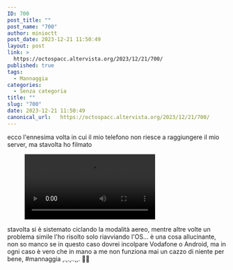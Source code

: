 ```yaml
---
ID: 700
post_title: ""
post_name: "700"
author: minioctt
post_date: 2023-12-21 11:50:49
layout: post
link: >
  https://octospacc.altervista.org/2023/12/21/700/
published: true
tags:
  - Mannaggia
categories:
  - Senza categoria
title: ""
slug: "700"
date: 2023-12-21 11:50:49
canonical_url:   https://octospacc.altervista.org/2023/12/21/700/
---
```

<!-- wp:paragraph -->
<p markdown="1">ecco l'ennesima volta in cui il mio telefono non riesce a raggiungere il mio server, ma stavolta ho filmato</p>
<!-- /wp:paragraph -->

<!-- wp:paragraph -->
<p markdown="1"></p>
<!-- /wp:paragraph -->

<!-- wp:video {"id":699} -->
<figure class="wp-block-video"><video controls src="https://octospacc.github.io/microblog-mirror/assets/uploads/2023/12/screen-20231221-114330.mp4"></video></figure>
<!-- /wp:video -->

<!-- wp:paragraph -->
<p markdown="1"></p>
<!-- /wp:paragraph -->

<!-- wp:paragraph -->
<p markdown="1">stavolta si è sistemato ciclando la modalità aereo, mentre altre volte un problema simile l'ho risolto solo riavviando l'OS... è una cosa allucinante, non so manco se in questo caso dovrei incolpare Vodafone o Android, ma in ogni caso è vero che in mano a me non funziona mai un cazzo di niente per bene, #mannaggia ,.,.,..,,. 😵‍💫</p>
<!-- /wp:paragraph -->